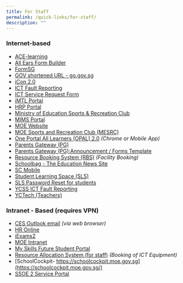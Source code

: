 ```yaml
---
title: For Staff
permalink: /quick-links/for-staff/
description: ""
---
```

### Internet-based

* [ACE-learning](https://www.ace-learning.com/)
*   [All Ears Form Builder](https://forms.moe.edu.sg/)
*   [FormSG](https://form.gov.sg/#!/)
*   [GOV shortened URL - go.gov.sg](http://go.gov.sg/)
*   [iCon 2.0](https://workspace.google.com/dashboard)
*   [ICT Fault Reporting](https://go.gov.sg/ictfaultreporting)
*   [ICT Service Request Form](https://go.gov.sg/ycss-ictrequest)
*   [iMTL Portal](https://imtl.moe.edu.sg/)
*   [HRP Portal](https://www.hrp.gov.sg/hrp/#/)
*   [Ministry of Education Sports & Recreation Club](https://www.mesrc.net/)
*   [MIMS Portal](https://portal.mims.moe.gov.sg/)
*   [MOE Website](https://www.moe.gov.sg/)
*   [MOE Sports and Recreation Club (MESRC)](https://www.mesrc.net/)
*   [One Portal All Learners (OPAL) 2.0](https://www.opal2.moe.edu.sg/app/learner)
_(Chrome or Mobile App)_
*   [Parents Gateway (PG)](https://pg.moe.edu.sg/)
*   [Parents Gateway (PG)](https://go.gov.sg/pg-announcements-forms)[:Announcement / Forms Template](https://go.gov.sg/pg-announcements-forms)
*   [Resource Booking System (RBS)](https://rbs.avero-tech.com/login.html) _(Facility Booking)_
*   [Schoolbag - The Education News Site](https://www.schoolbag.edu.sg/)
*   [SC Mobile](https://scmobile.moe.edu.sg/login)
*   [Student Learning Space (SLS)](https://vle.learning.moe.edu.sg/admin_login)
*   [SLS Password Reset for students](https://go.gov.sg/sls-pw-reset)
*   [YCSS ICT Fault Reporting](https://docs.google.com/forms/d/e/1FAIpQLSfUeklibLOTx_u2Zhsu5_wW3m73T8tmAQgKtX3QNSKxuPKWLg/viewform?usp=sf_link)
*   [YCTech (Teachers)](https://sites.google.com/moe.edu.sg/yctech/)

### Intranet - Based (requires VPN)

*   [CES Outlook email](https://schools.gov.sg/owa) _(via web browser)_
*   [HR Online](https://intranet.moe.gov.sg/hronline/Pages/Home.aspx)
*   [iExams2](https://iexams.seab.gov.sg/)
*   [MOE Intranet](https://intranet.moe.gov.sg/)
*   [My Skills Future Student Portal](https://www.myskillsfuture.sg/content/student/en/secondary.html)
*   [Resource Allocation System (for staff)](http://w3223sadmw01554.schools.moe.edu.sg/ras) _(Booking of ICT Equipment)_
*   [SchoolCockpit- https://schoolcockpit.moe.gov.sg](https://schoolcockpit.moe.gov.sg/)
*   [SSOE 2 Service Portal](https://ssoe2.moe.edu.sg/sp)